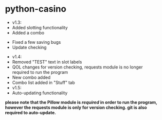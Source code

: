 # python-casino
* v1.3:
* Added slotting functionality
* Added a combo
- Fixed a few saving bugs
- Update checking
* v1.4:
* Removed "TEST" text in slot labels
* QOL changes for version checking, requests module is no longer required to run the program
* New combo added
* Combo list added in "Stuff" tab
* v1.5:
* Auto-updating functionality

**please note that  the Pillow module is _required_ in order to run the program, however the requests module is only for version checking. git is also required to auto-update.**
